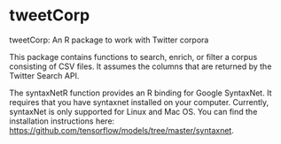 # tweetCorp
tweetCorp: An R package to work with Twitter corpora

This package contains functions to search, enrich, or filter a corpus consisting of CSV files. It assumes the columns that are returned by the Twitter Search API.

The syntaxNetR function provides an R binding for Google SyntaxNet. It requires that you have syntaxnet installed on your computer. Currently, syntaxNet is only supported for Linux and Mac OS. You can find the installation instructions here: https://github.com/tensorflow/models/tree/master/syntaxnet. 
